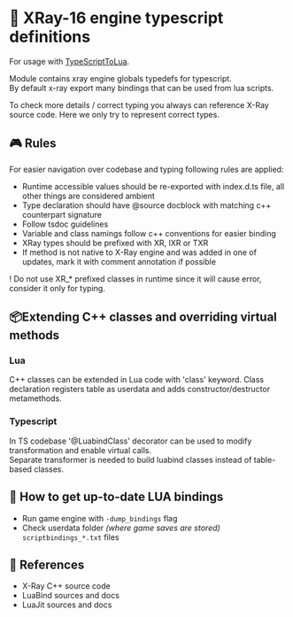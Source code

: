 # 📡 XRay-16 engine typescript definitions

For usage with [TypeScriptToLua](https://typescripttolua.github.io/docs/getting-started).

<p>
Module contains xray engine globals typedefs for typescript. <br/>
By default x-ray export many bindings that can be used from lua scripts.

To check more details / correct typing you always can reference X-Ray source code.
Here we only try to represent correct types.

</p>

## 🎮 Rules

For easier navigation over codebase and typing following rules are applied:

- Runtime accessible values should be re-exported with index.d.ts file, all other things are considered ambient
- Type declaration should have \@source docblock with matching c++ counterpart signature
- Follow tsdoc guidelines
- Variable and class namings follow c++ conventions for easier binding
- XRay types should be prefixed with XR, IXR or TXR
- If method is not native to X-Ray engine and was added in one of updates, mark it with comment annotation if possible

! Do not use XR\_\* prefixed classes in runtime since it will cause error, consider it only for typing.

## 📦Extending C++ classes and overriding virtual methods

### Lua

<p>
C++ classes can be extended in Lua code with 'class' keyword. 
Class declaration registers table as userdata and adds constructor/destructor metamethods. <br/>
</p>

### Typescript

<p>
In TS codebase '@LuabindClass' decorator can be used to modify transformation and enable virtual calls. <br/>
Separate transformer is needed to build luabind classes instead of table-based classes.
</p>

## 🧱 How to get up-to-date LUA bindings

- Run game engine with `-dump_bindings` flag
- Check userdata folder _(where game saves are stored)_ `scriptbindings_*.txt` files

## 🧲 References

- X-Ray C++ source code
- LuaBind sources and docs
- LuaJit sources and docs
